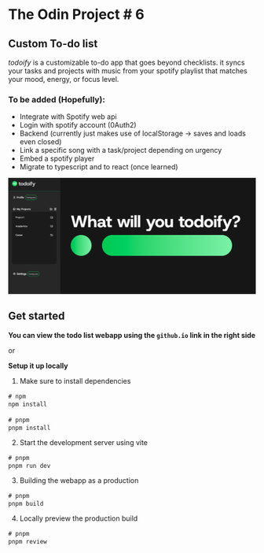 # The Odin Project # 6
## Custom To-do list 

*todoify* is a customizable to-do app that goes beyond checklists. it syncs your tasks and projects with music from your spotify playlist that matches your mood, energy, or focus level. 

### To be added (Hopefully):

- Integrate with Spotify web api 
- Login with spotify account (0Auth2)
- Backend (currently just makes use of localStorage -> saves and loads even closed)
- Link a specific song with a task/project depending on urgency
- Embed a spotify player
- Migrate to typescript and to react (once learned)

![alt text](public/image-1.png)

## Get started

**You can view the todo list webapp using the `github.io` link in the right side**

or

**Setup it up locally**

1. Make sure to install dependencies
```
# npm
npm install

# pnpm
pnpm install
```
2. Start the development server using vite

```
# pnpm
pnpm run dev
```
3. Building the webapp as a production 
```
# pnpm
pnpm build
```
4. Locally preview the production build
```
# pnpm
pnpm review
```

